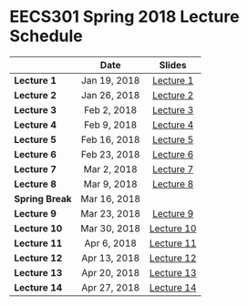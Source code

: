 # EECS301 Spring 2018 Lecture Schedule

|                  |    Date      | Slides |
|------------------|:------------:|:------:|
| **Lecture 1**    | Jan 19, 2018 | [Lecture 1](https://gitpitch.com/CWRU-EECS301-S18/syllabus/master?p=/Lectures/Lecture01/Slides) |
| **Lecture 2**    | Jan 26, 2018 | [Lecture 2](https://gitpitch.com/CWRU-EECS301-S18/syllabus/master?p=/Lectures/Lecture02/Slides) |
| **Lecture 3**    | Feb 2, 2018  | [Lecture 3](https://gitpitch.com/CWRU-EECS301-S18/syllabus/master?p=/Lectures/Lecture03/Slides) |
| **Lecture 4**    | Feb 9, 2018  | [Lecture 4](https://gitpitch.com/CWRU-EECS301-S18/syllabus/master?p=/Lectures/Lecture04/Slides) |
| **Lecture 5**    | Feb 16, 2018 | [Lecture 5](https://gitpitch.com/CWRU-EECS301-S18/syllabus/master?p=/Lectures/Lecture05/Slides) |
| **Lecture 6**    | Feb 23, 2018 | [Lecture 6](https://gitpitch.com/CWRU-EECS301-S18/syllabus/master?p=/Lectures/Lecture06/Slides) |
| **Lecture 7**    | Mar 2, 2018  | [Lecture 7](https://gitpitch.com/CWRU-EECS301-S18/syllabus/master?p=/Lectures/Lecture07/Slides) |
| **Lecture 8**    | Mar 9, 2018  | [Lecture 8](https://gitpitch.com/CWRU-EECS301-S18/syllabus/master?p=/Lectures/Lecture08/Slides) |
| **Spring Break** | Mar 16, 2018 |  |
| **Lecture 9**    | Mar 23, 2018 | [Lecture 9](https://gitpitch.com/CWRU-EECS301-S18/syllabus/master?p=/Lectures/Lecture09/Slides) |
| **Lecture 10**   | Mar 30, 2018 | [Lecture 10](https://gitpitch.com/CWRU-EECS301-S18/syllabus/master?p=/Lectures/Lecture10/Slides) |
| **Lecture 11**   | Apr 6, 2018  | [Lecture 11](https://gitpitch.com/CWRU-EECS301-S18/syllabus/master?p=/Lectures/Lecture11/Slides) |
| **Lecture 12**   | Apr 13, 2018 | [Lecture 12](https://gitpitch.com/CWRU-EECS301-S18/syllabus/master?p=/Lectures/Lecture12/Slides) |
| **Lecture 13**   | Apr 20, 2018 | [Lecture 13](https://gitpitch.com/CWRU-EECS301-S18/syllabus/master?p=/Lectures/Lecture13/Slides) |
| **Lecture 14**   | Apr 27, 2018 | [Lecture 14](https://gitpitch.com/CWRU-EECS301-S18/syllabus/master?p=/Lectures/Lecture14/Slides) |
